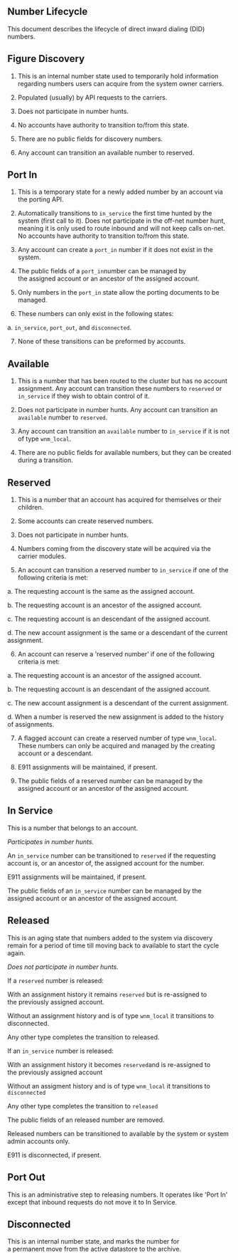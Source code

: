 ## Number Lifecycle



This document describes the lifecycle of direct inward dialing (DID) numbers.


## Figure Discovery

1. This is an internal number state used to temporarily hold information regarding numbers users can acquire from the system owner carriers.

2. Populated (usually) by API requests to the carriers.  

3. Does not participate in number hunts.

4. No accounts have authority to transition to/from this state.

5. There are no public fields for discovery numbers.

6. Any account can transition an available number to reserved.


## Port In

1. This is a temporary state for a newly added number by an account via the porting API.

2. Automatically transitions to `in_service` the first time hunted by the system (first call to it). Does not participate in the off-net number hunt, meaning it is only used to route inbound and will not keep calls on-net. No accounts have authority to transition to/from this state.

3. Any account can create a `port_in` number if it does not exist in the system.

4. The public fields of a `port_in`number can be managed by the assigned account or an ancestor of the assigned account.

5. Only numbers in the `port_in` state allow the porting documents to be managed.

6. These numbers can only exist in the following states: 

  a. `in_service`, `port_out`, and `disconnected`. 

7. None of these transitions can be preformed by accounts.


## Available

1. This is a number that has been routed to the cluster but has no account assignment. Any account can transition these numbers to `reserved` or `in_service` if they wish to obtain control of it.  

2. Does not participate in number hunts. Any account can transition an `available` number to `reserved`.

3. Any account can transition an `available` number to `in_service` if it is not of type `wnm_local`.

4. There are no public fields for available numbers, but they can be created during a transition.
  
  
## Reserved

1. This is a number that an account has acquired for themselves or their children.  

2. Some accounts can create reserved numbers.

3. Does not participate in number hunts.

4. Numbers coming from the discovery state will be acquired via the carrier modules.

5. An account can transition a reserved number to `in_service` if one of the following criteria is met:

  a. The requesting account is the same as the assigned account.

  b. The requesting account is an ancestor of the assigned account.

  c. The requesting account is an descendant of the assigned account.

  d. The new account assignment is the same or a descendant of the current assignment.


6. An account can reserve a 'reserved number' if one of the following criteria is met:

  a. The requesting account is an ancestor of the assigned account.

  b. The requesting account is an descendant of the assigned account.

  c. The new account assignment is a descendant of the current assignment.

  d. When a number is reserved the new assignment is added to the history of assignments.


7. A flagged account can create a reserved number of type `wnm_local`. These numbers can only be acquired and managed by the creating account or a descendant.

8. E911 assignments will be maintained, if present.

9. The public fields of a reserved number can be managed by the assigned account or an ancestor of the assigned account.
  

## In Service

This is a number that belongs to an account.

*Participates in number hunts.*

An `in_service` number can be transitioned to `reserved` if the requesting account is, or an ancestor of, the assigned account for the number.

E911 assignments will be maintained, if present.

The public fields of an `in_service` number can be managed by the assigned account or an ancestor of the assigned account.


## Released

This is an aging state that numbers added to the system via discovery remain for a period of time till moving back to available to start the cycle again.

*Does not participate in number hunts.*

If a `reserved` number is released:

With an assignment history it remains `reserved` but is re-assigned to the previously assigned account.

Without an assignment history and is of type `wnm_local` it transitions to disconnected.

Any other type completes the transition to released.

If an `in_service` number is released:

With an assignment history it becomes `reserved`and is re-assigned to the previously assigned account

Without an assigment history and is of type `wnm_local` it transitions to `disconnected`

Any other type completes the transition to `released`

The public fields of an released number are removed.

Released numbers can be transitioned to  available by the system or system admin accounts only.

E911 is disconnected, if present.
  
  
## Port Out

This is an administrative step to releasing numbers. It operates like 'Port In' except that inbound requests do not move it to In Service.


## Disconnected
This is an internal number state, and marks the number for a permanent move from the active datastore to the archive.
 
